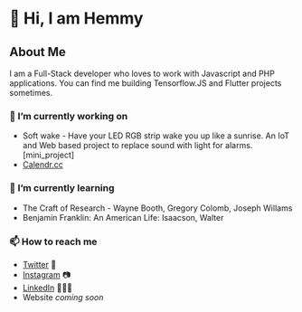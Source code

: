 # 👋 Hi, I am Hemmy

## About Me
I am a Full-Stack developer who loves to work with Javascript and PHP applications. You can find me building Tensorflow.JS and Flutter projects sometimes.

### 🔭 I’m currently working on
- Soft wake - Have your LED RGB strip wake you up like a sunrise. An IoT and Web based project to replace sound with light for alarms. [mini_project]
- [Calendr.cc](https://calendr.cc)

### 🌱 I’m currently learning
- The Craft of Research - Wayne Booth, Gregory Colomb, Joseph Willams
- Benjamin Franklin: An American Life: Isaacson, Walter

### 📫 How to reach me
- [Twitter](https://twitter.com/hemnathmouli) 🐤
- [Instagram](https://instagram.com/hemmycodes) 📷
- [LinkedIn](https://linkedin.com/in/hemnathmouli) 💼👨‍💻
- Website *coming soon*

<!--
**hemnathmouli/hemnathmouli** is a ✨ _special_ ✨ repository because its `README.md` (this file) appears on your GitHub profile.

Here are some ideas to get you started:

-  ...
- 🌱 I’m currently learning ...
- 👯 I’m looking to collaborate on ...
- 🤔 I’m looking for help with ...
- 💬 Ask me about ...
- 📫 How to reach me: ...
- 😄 Pronouns: ...
- ⚡ Fun fact: ...
-->
